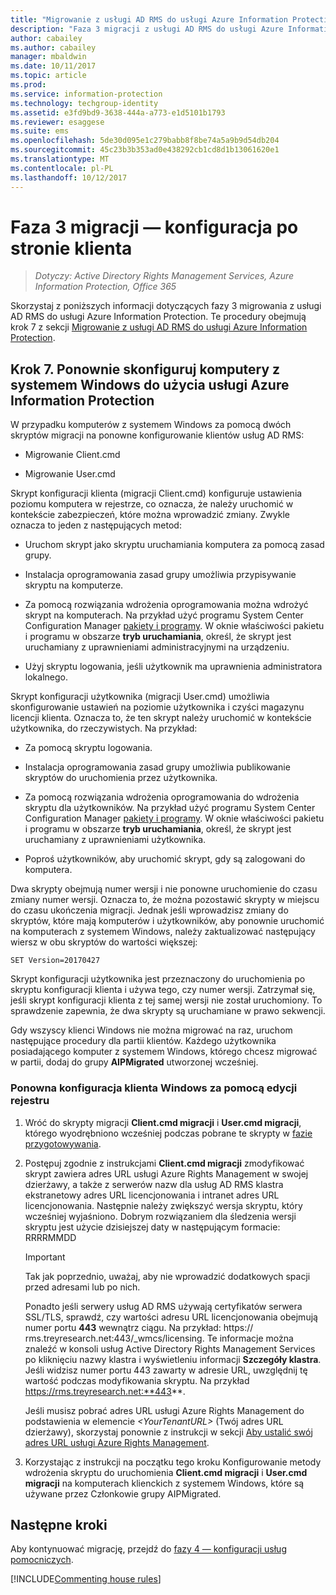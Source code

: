 ```yaml
---
title: "Migrowanie z usługi AD RMS do usługi Azure Information Protection — faza 3"
description: "Faza 3 migracji z usługi AD RMS do usługi Azure Information Protection obejmująca krok 7 z sekcji Migrowanie z usługi AD RMS do usługi Azure Information Protection."
author: cabailey
ms.author: cabailey
manager: mbaldwin
ms.date: 10/11/2017
ms.topic: article
ms.prod: 
ms.service: information-protection
ms.technology: techgroup-identity
ms.assetid: e3fd9bd9-3638-444a-a773-e1d5101b1793
ms.reviewer: esaggese
ms.suite: ems
ms.openlocfilehash: 5de30d095e1c279babb8f8be74a5a9b9d54db204
ms.sourcegitcommit: 45c23b3b353ad0e438292cb1cd8d1b13061620e1
ms.translationtype: MT
ms.contentlocale: pl-PL
ms.lasthandoff: 10/12/2017
---
```

# <a name="migration-phase-3---client-side-configuration"></a>Faza 3 migracji — konfiguracja po stronie klienta

>*Dotyczy: Active Directory Rights Management Services, Azure Information Protection, Office 365*

Skorzystaj z poniższych informacji dotyczących fazy 3 migrowania z usługi AD RMS do usługi Azure Information Protection. Te procedury obejmują krok 7 z sekcji [Migrowanie z usługi AD RMS do usługi Azure Information Protection](migrate-from-ad-rms-to-azure-rms.md).

## <a name="step-7-reconfigure-windows-computers-to-use-azure-information-protection"></a>Krok 7. Ponownie skonfiguruj komputery z systemem Windows do użycia usługi Azure Information Protection

W przypadku komputerów z systemem Windows za pomocą dwóch skryptów migracji na ponowne konfigurowanie klientów usług AD RMS:

- Migrowanie Client.cmd

- Migrowanie User.cmd

Skrypt konfiguracji klienta (migracji Client.cmd) konfiguruje ustawienia poziomu komputera w rejestrze, co oznacza, że należy uruchomić w kontekście zabezpieczeń, które można wprowadzić zmiany. Zwykle oznacza to jeden z następujących metod:

- Uruchom skrypt jako skryptu uruchamiania komputera za pomocą zasad grupy.

- Instalacja oprogramowania zasad grupy umożliwia przypisywanie skryptu na komputerze.

- Za pomocą rozwiązania wdrożenia oprogramowania można wdrożyć skrypt na komputerach. Na przykład użyć programu System Center Configuration Manager [pakiety i programy](/sccm/apps/deploy-use/packages-and-programs). W oknie właściwości pakietu i programu w obszarze **tryb uruchamiania**, określ, że skrypt jest uruchamiany z uprawnieniami administracyjnymi na urządzeniu. 

- Użyj skryptu logowania, jeśli użytkownik ma uprawnienia administratora lokalnego.

Skrypt konfiguracji użytkownika (migracji User.cmd) umożliwia skonfigurowanie ustawień na poziomie użytkownika i czyści magazynu licencji klienta. Oznacza to, że ten skrypt należy uruchomić w kontekście użytkownika, do rzeczywistych. Na przykład:

- Za pomocą skryptu logowania.

- Instalacja oprogramowania zasad grupy umożliwia publikowanie skryptów do uruchomienia przez użytkownika.

- Za pomocą rozwiązania wdrożenia oprogramowania do wdrożenia skryptu dla użytkowników. Na przykład użyć programu System Center Configuration Manager [pakiety i programy](/sccm/apps/deploy-use/packages-and-programs). W oknie właściwości pakietu i programu w obszarze **tryb uruchamiania**, określ, że skrypt jest uruchamiany z uprawnieniami użytkownika. 

- Poproś użytkowników, aby uruchomić skrypt, gdy są zalogowani do komputera.

Dwa skrypty obejmują numer wersji i nie ponowne uruchomienie do czasu zmiany numer wersji. Oznacza to, że można pozostawić skrypty w miejscu do czasu ukończenia migracji. Jednak jeśli wprowadzisz zmiany do skryptów, które mają komputerów i użytkowników, aby ponownie uruchomić na komputerach z systemem Windows, należy zaktualizować następujący wiersz w obu skryptów do wartości większej:

    SET Version=20170427

Skrypt konfiguracji użytkownika jest przeznaczony do uruchomienia po skryptu konfiguracji klienta i używa tego, czy numer wersji. Zatrzymał się, jeśli skrypt konfiguracji klienta z tej samej wersji nie został uruchomiony. To sprawdzenie zapewnia, że dwa skrypty są uruchamiane w prawo sekwencji. 

Gdy wszyscy klienci Windows nie można migrować na raz, uruchom następujące procedury dla partii klientów. Każdego użytkownika posiadającego komputer z systemem Windows, którego chcesz migrować w partii, dodaj do grupy **AIPMigrated** utworzonej wcześniej.

### <a name="windows-client-reconfiguration-by-using-registry-edits"></a>Ponowna konfiguracja klienta Windows za pomocą edycji rejestru

1. Wróć do skrypty migracji **Client.cmd migracji** i **User.cmd migracji**, którego wyodrębniono wcześniej podczas pobrane te skrypty w [fazie przygotowywania](migrate-from-ad-rms-phase1.md#step-2-prepare-for-client-migration).

2.  Postępuj zgodnie z instrukcjami **Client.cmd migracji** zmodyfikować skrypt zawiera adres URL usługi Azure Rights Management w swojej dzierżawy, a także z serwerów nazw dla usług AD RMS klastra ekstranetowy adres URL licencjonowania i intranet adres URL licencjonowania. Następnie należy zwiększyć wersja skryptu, który wcześniej wyjaśniono. Dobrym rozwiązaniem dla śledzenia wersji skryptu jest użycie dzisiejszej daty w następującym formacie: RRRRMMDD

    > [!IMPORTANT]
    > Tak jak poprzednio, uważaj, aby nie wprowadzić dodatkowych spacji przed adresami lub po nich.
    > 
    > Ponadto jeśli serwery usług AD RMS używają certyfikatów serwera SSL/TLS, sprawdź, czy wartości adresu URL licencjonowania obejmują numer portu **443** wewnątrz ciągu. Na przykład: https:// rms.treyresearch.net:443/_wmcs/licensing. Te informacje można znaleźć w konsoli usług Active Directory Rights Management Services po kliknięciu nazwy klastra i wyświetleniu informacji **Szczegóły klastra**. Jeśli widzisz numer portu 443 zawarty w adresie URL, uwzględnij tę wartość podczas modyfikowania skryptu. Na przykład https://rms.treyresearch.net:**443**. 

    Jeśli musisz pobrać adres URL usługi Azure Rights Management do podstawienia w elemencie *&lt;YourTenantURL&gt;* (Twój adres URL dzierżawy), skorzystaj ponownie z instrukcji w sekcji [Aby ustalić swój adres URL usługi Azure Rights Management](migrate-from-ad-rms-phase1.md#to-identify-your-azure-rights-management-service-url).

3. Korzystając z instrukcji na początku tego kroku Konfigurowanie metody wdrożenia skryptu do uruchomienia **Client.cmd migracji** i **User.cmd migracji** na komputerach klienckich z systemem Windows, które są używane przez Członkowie grupy AIPMigrated. 

## <a name="next-steps"></a>Następne kroki
Aby kontynuować migrację, przejdź do [fazy 4 — konfiguracji usług pomocniczych](migrate-from-ad-rms-phase3.md).

[!INCLUDE[Commenting house rules](../includes/houserules.md)]